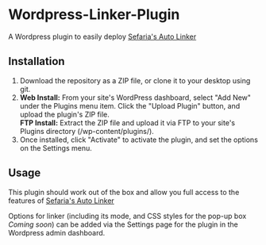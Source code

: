 # Wordpress-Linker-Plugin
A Wordpress plugin to easily deploy [Sefaria's Auto Linker](https://github.com/Sefaria/Sefaria-Project/wiki/Sefaria-Auto-Linker)

## Installation
1. Download the repository as a ZIP file, or clone it to your desktop using git.
2. **Web Install:** From your site's WordPress dashboard, select "Add New" under the Plugins menu item. Click the "Upload Plugin" button, and upload the plugin's ZIP file.<br/>**FTP Install:** Extract the ZIP file and upload it via FTP to your site's Plugins directory (/wp-content/plugins/).
3. Once installed, click "Activate" to activate the plugin, and set the options on the Settings menu.

## Usage
This plugin should work out of the box and allow you full access to the features of [Sefaria's Auto Linker](https://github.com/Sefaria/Sefaria-Project/wiki/Sefaria-Auto-Linker)

Options for linker (including its mode, and CSS styles for the pop-up box _*Coming soon*_) can be added via the Settings page for the plugin in the Wordpress admin dashboard.


